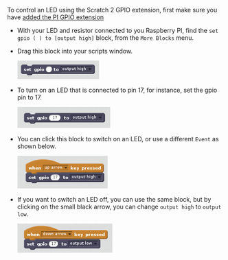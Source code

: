 To control an LED using the Scratch 2 GPIO extension, first make sure you have [added the PI GPIO extension](en/rpi-scratch-add-pi-gpio)

- With your LED and resistor connected to you Raspberry PI, find the `set gpio ( ) to [output high]` block, from the `More Blocks` menu.

- Drag this block into your scripts window.

	![set gpio](images/set_gpio.png)

- To turn on an LED that is connected to pin 17, for instance, set the gpio pin to 17.

	![set pin 17](images/set_pin_17.png)

- You can click this block to switch on an LED, or use a different `Event` as shown below.

	![led_on](images/led_on.png)

- If you want to switch an LED off, you can use the same block, but by clicking on the small black arrow, you can change `output high` to `output low`.

	![led_off](images/led_off.png)
